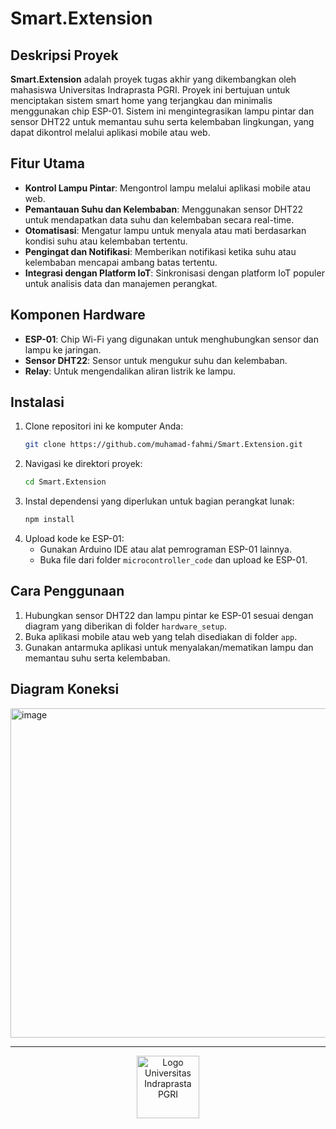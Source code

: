 # Smart.Extension

## Deskripsi Proyek

**Smart.Extension** adalah proyek tugas akhir yang dikembangkan oleh mahasiswa Universitas Indraprasta PGRI. Proyek ini bertujuan untuk menciptakan sistem smart home yang terjangkau dan minimalis menggunakan chip ESP-01. Sistem ini mengintegrasikan lampu pintar dan sensor DHT22 untuk memantau suhu serta kelembaban lingkungan, yang dapat dikontrol melalui aplikasi mobile atau web.

## Fitur Utama

- **Kontrol Lampu Pintar**: Mengontrol lampu melalui aplikasi mobile atau web.
- **Pemantauan Suhu dan Kelembaban**: Menggunakan sensor DHT22 untuk mendapatkan data suhu dan kelembaban secara real-time.
- **Otomatisasi**: Mengatur lampu untuk menyala atau mati berdasarkan kondisi suhu atau kelembaban tertentu.
- **Pengingat dan Notifikasi**: Memberikan notifikasi ketika suhu atau kelembaban mencapai ambang batas tertentu.
- **Integrasi dengan Platform IoT**: Sinkronisasi dengan platform IoT populer untuk analisis data dan manajemen perangkat.

## Komponen Hardware

- **ESP-01**: Chip Wi-Fi yang digunakan untuk menghubungkan sensor dan lampu ke jaringan.
- **Sensor DHT22**: Sensor untuk mengukur suhu dan kelembaban.
- **Relay**: Untuk mengendalikan aliran listrik ke lampu.

## Instalasi

1. Clone repositori ini ke komputer Anda:
    ```sh
    git clone https://github.com/muhamad-fahmi/Smart.Extension.git
    ```
2. Navigasi ke direktori proyek:
    ```sh
    cd Smart.Extension
    ```
3. Instal dependensi yang diperlukan untuk bagian perangkat lunak:
    ```sh
    npm install
    ```
4. Upload kode ke ESP-01:
    - Gunakan Arduino IDE atau alat pemrograman ESP-01 lainnya.
    - Buka file dari folder `microcontroller_code` dan upload ke ESP-01.

## Cara Penggunaan

1. Hubungkan sensor DHT22 dan lampu pintar ke ESP-01 sesuai dengan diagram yang diberikan di folder `hardware_setup`.
2. Buka aplikasi mobile atau web yang telah disediakan di folder `app`.
3. Gunakan antarmuka aplikasi untuk menyalakan/mematikan lampu dan memantau suhu serta kelembaban.

## Diagram Koneksi

<img width="527" alt="image" src="https://github.com/user-attachments/assets/a29daf4d-cef3-4da1-89d9-078665dd1291">

<!-- 
## Kontribusi

Kami menerima kontribusi dari siapa saja yang tertarik untuk meningkatkan proyek ini. Untuk berkontribusi, silakan ikuti langkah-langkah berikut:

1. Fork repositori ini.
2. Buat branch baru untuk fitur atau perbaikan Anda (`git checkout -b fitur-anda`).
3. Commit perubahan Anda (`git commit -am 'Menambahkan fitur ABC'`).
4. Push branch ke repositori fork Anda (`git push origin fitur-anda`).
5. Buat Pull Request di GitHub.

## Tim Pengembang

- **Nama Mahasiswa 1** - [GitHub](https://github.com/username1)
- **Nama Mahasiswa 2** - [GitHub](https://github.com/username2)
- **Nama Mahasiswa 3** - [GitHub](https://github.com/username3)
- **Nama Mahasiswa 4** - [GitHub](https://github.com/username4)

## Lisensi

Proyek ini dilisensikan di bawah lisensi MIT. Lihat file [LICENSE](LICENSE) untuk informasi lebih lanjut.

## Kontak

Untuk informasi lebih lanjut atau pertanyaan, silakan hubungi kami di email@example.com. -->

---
<p align="center">
    <img src="https://seeklogo.com/images/U/universitas-indraprasta-pgri-logo-233C8D8574-seeklogo.com.png" alt="Logo Universitas Indraprasta PGRI" width="100">
</p>
